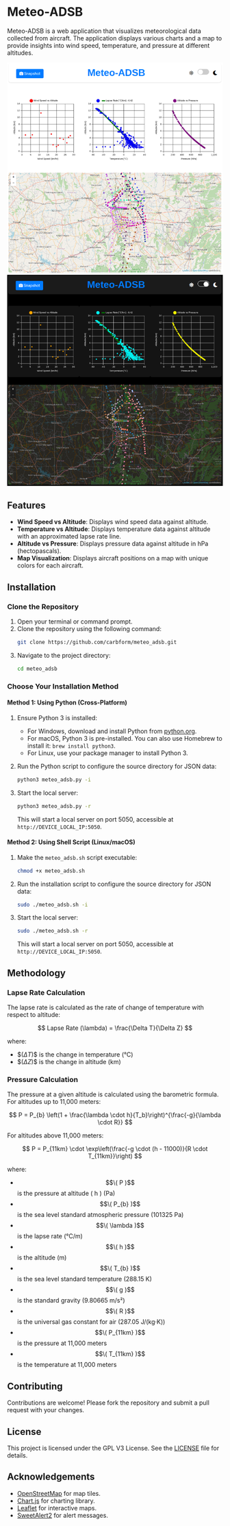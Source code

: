 # Meteo-ADSB

Meteo-ADSB is a web application that visualizes meteorological data collected from aircraft. The application displays various charts and a map to provide insights into wind speed, temperature, and pressure at different altitudes.

![Bengaluru](light.png)
![Bengaluru](dark.png)

## Features

- **Wind Speed vs Altitude**: Displays wind speed data against altitude.
- **Temperature vs Altitude**: Displays temperature data against altitude with an approximated lapse rate line.
- **Altitude vs Pressure**: Displays pressure data against altitude in hPa (hectopascals).
- **Map Visualization**: Displays aircraft positions on a map with unique colors for each aircraft.

## Installation

### Clone the Repository

1. Open your terminal or command prompt.
2. Clone the repository using the following command:
    ```sh
    git clone https://github.com/carbform/meteo_adsb.git
    ```
3. Navigate to the project directory:
    ```sh
    cd meteo_adsb
    ```

### Choose Your Installation Method

#### Method 1: Using Python (Cross-Platform)

1. Ensure Python 3 is installed:
    - For Windows, download and install Python from [python.org](https://www.python.org/downloads/).
    - For macOS, Python 3 is pre-installed. You can also use Homebrew to install it: `brew install python3`.
    - For Linux, use your package manager to install Python 3.

2. Run the Python script to configure the source directory for JSON data:
    ```sh
    python3 meteo_adsb.py -i
    ```

3. Start the local server:
    ```sh
    python3 meteo_adsb.py -r
    ```
    This will start a local server on port 5050, accessible at `http://DEVICE_LOCAL_IP:5050`.

#### Method 2: Using Shell Script (Linux/macOS)

1. Make the `meteo_adsb.sh` script executable:
    ```sh
    chmod +x meteo_adsb.sh
    ```

2. Run the installation script to configure the source directory for JSON data:
    ```sh
    sudo ./meteo_adsb.sh -i
    ```

3. Start the local server:
    ```sh
    sudo ./meteo_adsb.sh -r
    ```
    This will start a local server on port 5050, accessible at `http://DEVICE_LOCAL_IP:5050`.

## Methodology

### Lapse Rate Calculation

The lapse rate is calculated as the rate of change of temperature with respect to altitude:

$$
Lapse Rate (\lambda) = \frac{\Delta T}{\Delta Z}
$$

where:
- \$$( \Delta T )$$ is the change in temperature (°C)
- \$$( \Delta Z )$$ is the change in altitude (km)

### Pressure Calculation

The pressure at a given altitude is calculated using the barometric formula. For altitudes up to 11,000 meters:

$$
P = P_{b} \left(1 + \frac{\lambda \cdot h}{T_b}\right)^{\frac{-g}{\lambda \cdot R}}
$$

For altitudes above 11,000 meters:

$$
P = P_{11km} \cdot \exp\left(\frac{-g \cdot (h - 11000)}{R \cdot T_{11km}}\right)
$$

where:
- $$\( P )$$ is the pressure at altitude \( h \) (Pa)
- $$\( P_{b} )$$ is the sea level standard atmospheric pressure (101325 Pa)
- $$\( \lambda )$$ is the lapse rate (°C/m)
- $$\( h )$$ is the altitude (m)
- $$\( T_{b} )$$ is the sea level standard temperature (288.15 K)
- $$\( g )$$ is the standard gravity (9.80665 m/s²)
- $$\( R )$$ is the universal gas constant for air (287.05 J/(kg·K))
- $$\( P_{11km} )$$ is the pressure at 11,000 meters
- $$\( T_{11km} )$$ is the temperature at 11,000 meters

## Contributing

Contributions are welcome! Please fork the repository and submit a pull request with your changes.

## License

This project is licensed under the GPL V3 License. See the [LICENSE](LICENSE) file for details.

## Acknowledgements

- [OpenStreetMap](https://www.openstreetmap.org/) for map tiles.
- [Chart.js](https://www.chartjs.org/) for charting library.
- [Leaflet](https://leafletjs.com/) for interactive maps.
- [SweetAlert2](https://sweetalert2.github.io/) for alert messages.

